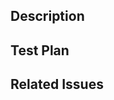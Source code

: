 ## Description

<!-- Describe the changes made in your pull request here - what this change does, why it is needed and how it is accomplished -->

## Test Plan

<!-- Explain how you and a reviewer have/intend to test this change -->

## Related Issues

<!-- List related issues here -->
<!-- Closes #issue (optional) -->
